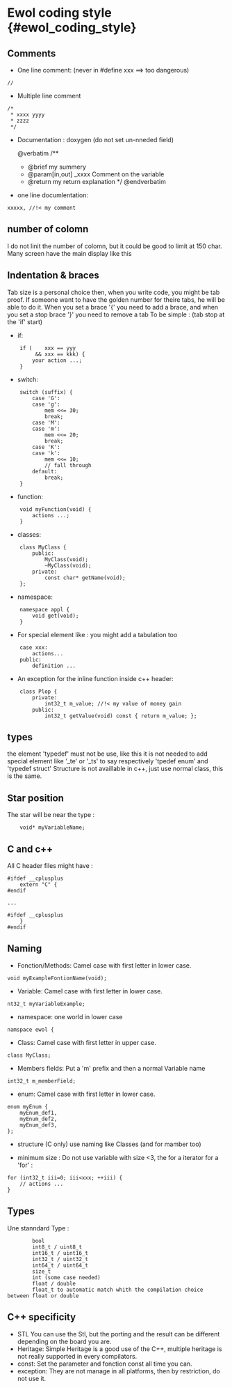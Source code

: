 Ewol coding style                       {#ewol_coding_style}
=================


Comments
--------

- One line comment: (never in #define xxx ==> too dangerous)
~~~~~~~~~~~~~~~~~~~~~~~~~~~~~~~~~~~~{.c}
//
~~~~~~~~~~~~~~~~~~~~~~~~~~~~~~~~~~~~

- Multiple line comment
~~~~~~~~~~~~~~~~~~~~~~~~~~~~~~~~~~~~{.c}
/*
 * xxxx yyyy
 * zzzz
 */
~~~~~~~~~~~~~~~~~~~~~~~~~~~~~~~~~~~~

- Documentation : doxygen (do not set un-nneded field)

	@verbatim
	/**
	 * @brief my summery
	 * @param[in,out] _xxxx Comment on the variable
	 * @return my return explanation
	 */
	@endverbatim


- one line documlentation:
~~~~~~~~~~~~~~~~~~~~~~~~~~~~~~~~~~~~{.c}
xxxxx, //!< my comment
~~~~~~~~~~~~~~~~~~~~~~~~~~~~~~~~~~~~




number of colomn
----------------

I do not linit the number of colomn, but it could be good to limit at 150 char. Many screen have the main display like this



Indentation & braces
--------------------
Tab size is a personal choice then, when you write code, you might be
tab proof. If someone want to have the golden number for theire tabs,
he will be able to do it.
When you set a brace '{' you need to add a brace, and when you set a
stop brace '}' you need to remove a tab
To be simple : (tab stop at the 'if' start)

- if:
~~~~~~~~~~~~~~~~~~~~~~~~~~~~~~~~~~~~{.c}
	if (    xxx == yyy
	     && xxx == kkk) {
		your action ...;
	}
~~~~~~~~~~~~~~~~~~~~~~~~~~~~~~~~~~~~

- switch:
~~~~~~~~~~~~~~~~~~~~~~~~~~~~~~~~~~~~{.c}
	switch (suffix) {
		case 'G':
		case 'g':
			mem <<= 30;
			break;
		case 'M':
		case 'm':
			mem <<= 20;
			break;
		case 'K':
		case 'k':
			mem <<= 10;
			// fall through
		default:
			break;
	}
~~~~~~~~~~~~~~~~~~~~~~~~~~~~~~~~~~~~

- function:
~~~~~~~~~~~~~~~~~~~~~~~~~~~~~~~~~~~~{.c}
	void myFunction(void) {
		actions ...;
	}
~~~~~~~~~~~~~~~~~~~~~~~~~~~~~~~~~~~~

- classes:
~~~~~~~~~~~~~~~~~~~~~~~~~~~~~~~~~~~~{.c}
	class MyClass {
		public:
			MyClass(void);
			~MyClass(void);
		private:
			const char* getName(void);
	};
~~~~~~~~~~~~~~~~~~~~~~~~~~~~~~~~~~~~

- namespace:
~~~~~~~~~~~~~~~~~~~~~~~~~~~~~~~~~~~~{.c}
	namespace appl {
		void get(void);
	}
~~~~~~~~~~~~~~~~~~~~~~~~~~~~~~~~~~~~

- For special element like : you might add a tabulation too
~~~~~~~~~~~~~~~~~~~~~~~~~~~~~~~~~~~~{.c}
	case xxx:
		actions...
	public:
		definition ...
~~~~~~~~~~~~~~~~~~~~~~~~~~~~~~~~~~~~

- An exception for the inline function inside c++ header:
~~~~~~~~~~~~~~~~~~~~~~~~~~~~~~~~~~~~{.c}
	class Plop {
		private:
			int32_t m_value; //!< my value of money gain
		public:
			int32_t getValue(void) const { return m_value; };
~~~~~~~~~~~~~~~~~~~~~~~~~~~~~~~~~~~~



types
-----

the element 'typedef' must not be use, like this it is not needed to add
special element like '_te' or '_ts' to say respectively 'tpedef enum' and
'typedef struct'
Structure is not availlable in c++, just use normal class, this is the same.



Star position
-------------

The star will be near the type :
~~~~~~~~~~~~~~~~~~~~~~~~~~~~~~~~~~~~{.c}
	void* myVariableName;
~~~~~~~~~~~~~~~~~~~~~~~~~~~~~~~~~~~~



C and c++
---------

All C header files might have :
~~~~~~~~~~~~~~~~~~~~~~~~~~~~~~~~~~~~{.c}
#ifdef __cplusplus
	extern "C" {
#endif

...

#ifdef __cplusplus
	}
#endif
~~~~~~~~~~~~~~~~~~~~~~~~~~~~~~~~~~~~




Naming
------

- Fonction/Methods:
Camel case with first letter in lower case.
~~~~~~~~~~~~~~~~~~~~~~~~~~~~~~~~~~~~{.c}
void myExampleFontionName(void);
~~~~~~~~~~~~~~~~~~~~~~~~~~~~~~~~~~~~

- Variable:
Camel case with first letter in lower case.
~~~~~~~~~~~~~~~~~~~~~~~~~~~~~~~~~~~~{.c}
nt32_t myVariableExample;
~~~~~~~~~~~~~~~~~~~~~~~~~~~~~~~~~~~~

- namespace:
one world in lower case
~~~~~~~~~~~~~~~~~~~~~~~~~~~~~~~~~~~~{.c}
namspace ewol {
~~~~~~~~~~~~~~~~~~~~~~~~~~~~~~~~~~~~

- Class:
Camel case with first letter in upper case.
~~~~~~~~~~~~~~~~~~~~~~~~~~~~~~~~~~~~{.c}
class MyClass;
~~~~~~~~~~~~~~~~~~~~~~~~~~~~~~~~~~~~

- Members fields:
Put a 'm' prefix and then a normal Variable name
~~~~~~~~~~~~~~~~~~~~~~~~~~~~~~~~~~~~{.c}
int32_t m_memberField;
~~~~~~~~~~~~~~~~~~~~~~~~~~~~~~~~~~~~

- enum:
Camel case with first letter in lower case.
~~~~~~~~~~~~~~~~~~~~~~~~~~~~~~~~~~~~{.c}
enum myEnum {
	myEnum_def1,
	myEnum_def2,
	myEnum_def3,
};
~~~~~~~~~~~~~~~~~~~~~~~~~~~~~~~~~~~~
- structure (C only)
use naming like Classes (and for mamber too)

- minimum size : Do not use variable with size <3, the for a iterator 
for a 'for' :
~~~~~~~~~~~~~~~~~~~~~~~~~~~~~~~~~~~~{.c}
for (int32_t iii=0; iii<xxx; ++iii) {
	// actions ...
}
~~~~~~~~~~~~~~~~~~~~~~~~~~~~~~~~~~~~




Types
-----
Une stanndard Type :
~~~~~~~~~~~~~~~~~~~~~~~~~~~~~~~~~~~~{.c}
		bool
		int8_t / uint8_t
		int16_t / uint16_t
		int32_t / uint32_t
		int64_t / uint64_t
		size_t
		int (some case needed)
		float / double
		float_t to automatic match whith the compilation choice between float or double
~~~~~~~~~~~~~~~~~~~~~~~~~~~~~~~~~~~~




C++ specificity
---------------

- STL
	You can use the Stl, but the porting and the result can be
	different depending on the board you are.
- Heritage:
	Simple Heritage is a good use of the C++, multiple heritage is
	not really supported in every compilators.
- const:
	Set the parameter and fonction const all time you can.
- exception:
	They are not manage in all platforms, then by restriction, do
	not use it.

